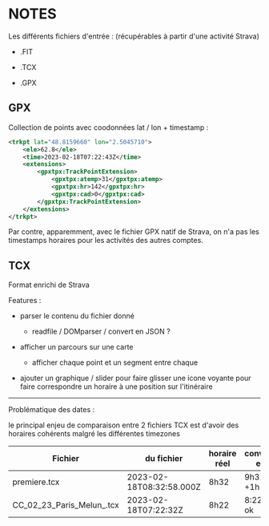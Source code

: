 # NOTES

Les différents fichiers d'entrée : (récupérables à partir d'une activité Strava) 

- .FIT

- .TCX

- .GPX

## GPX

Collection de points avec coodonnées lat / lon + timestamp : 

```xml
<trkpt lat="48.8159660" lon="2.5045710">
    <ele>62.8</ele>
    <time>2023-02-18T07:22:43Z</time>
    <extensions>
        <gpxtpx:TrackPointExtension>
            <gpxtpx:atemp>31</gpxtpx:atemp>
            <gpxtpx:hr>142</gpxtpx:hr>
            <gpxtpx:cad>0</gpxtpx:cad>
        </gpxtpx:TrackPointExtension>
    </extensions>
</trkpt>
```

Par contre, apparemment, avec le fichier GPX natif de Strava, on n'a pas les timestamps horaires pour les activités des autres comptes. 

## TCX

Format enrichi de Strava 

Features : 

- parser le contenu du fichier donné
  
  - readfile / DOMparser / convert en JSON ? 

- afficher un parcours sur une carte
  
  - afficher chaque point et un segment entre chaque

- ajouter un graphique / slider pour faire glisser une icone voyante pour faire correspondre un horaire à une position sur l'itinéraire 

-----

Problématique des dates : 

le principal enjeu de comparaison entre 2 fichiers TCX est d'avoir des horaires cohérents malgré les différentes timezones 

| Fichier                   | <Time> du fichier        | horaire réel | converti en |
| ------------------------- | ------------------------ | ------------ | ----------- |
| premiere.tcx              | 2023-02-18T08:32:58.000Z | 8h32         | 9h32 : +1h  |
| CC_02_23_Paris_Melun_.tcx | 2023-02-18T07:22:32Z     | 8h22         | 8:22 : ok   |
